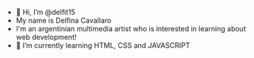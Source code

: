- 👋 Hi, I’m @delfit15
- My name is Delfina Cavallaro
- I'm an argentinian multimedia artist who is interested in learning about web development!
- 🌱 I’m currently learning HTML, CSS and JAVASCRIPT 

<!---
delfit15/delfit15 is a ✨ special ✨ repository because its `README.md` (this file) appears on your GitHub profile.
You can click the Preview link to take a look at your changes.
--->
